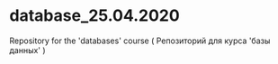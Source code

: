 # database_25.04.2020
Repository for the 'databases' course ( Репозиторий для курса 'базы данных' ) 
